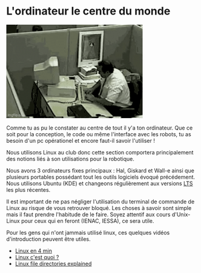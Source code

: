 # L'ordinateur le centre du monde

!["Mettre image d'un mec qui brise son pc au marteau"](../../gifs/destroy_pc.gif)

Comme tu as pu le constater au centre de tout il y'a ton ordinateur. Que ce soit pour la conception, le code ou même l'interface avec les robots, tu as besoin d'un pc opérationel et encore faut-il savoir l'utiliser !

Nous utilisons Linux au club donc cette section comportera principalement des notions liés à son utilisations pour la robotique.

Nous avons 3 ordinateurs fixes principaux : Hal, Giskard et Wall-e ainsi que plusieurs portables possédant tout les outils logiciels évoqué précédement. Nous utilisons Ubuntu (KDE) et changeons régulièrement aux versions [LTS](../../undefined.md) les plus récentes. 

Il est important de ne pas négliger l'utilisation du terminal de commande de Linux au risque de vous retrouver bloqué. Les choses à savoir sont simple mais il faut prendre l'habitude de le faire. Soyez attentif aux cours d'Unix-Linux pour ceux qui en feront (IENAC, IESSA), ce sera utile.

Pour les gens qui n'ont jammais utilisé linux, ces quelques vidéos d'introduction peuvent être utiles. 

+ [Linux en 4 min](https://www.youtube.com/watch?v=pyXYRkB1v28)
+ [Linux c'est quoi ?](https://www.youtube.com/watch?v=xLhCOFWaY_M)
+ [Linux file directories explained](https://www.youtube.com/watch?v=HbgzrKJvDRw)
